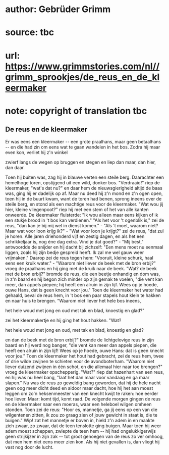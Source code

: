 # author: Gebrüder Grimm
# source: tbc
# url: https://www.grimmstories.com/nl//grimm_sprookjes/de_reus_en_de_kleermaker
# note: copyright of translation tbc

## De reus en de kleermaker 

Er was eens een kleermaker -- een grote praalhans, maar geen betaalhans
-- en die had zin om eens wat te gaan wandelen in het bos. Zodra hij
maar even kon, verliet hij z'n winkel

zwierf langs de wegen
op bruggen en stegen
en liep dan maar,
dan hier, dan daar.

Toen hij buiten was, zag hij in blauwe verten een steile berg.
Daarachter een hemelhoge toren, opstijgend uit een wild, donker bos.
"Verdraaid!" riep de kleermaker, "wat's dat nu?" en daar hem de
nieuwsgierigheid altijd de baas was, ging hij er dadelijk op af. Maar nu
deed hij z'n mond en z'n ogen open, toen hij in de buurt kwam, want de
toren had benen, sprong ineens over de steile berg, en stond als een
machtige reus voor de kleermaker. "Wat wou jij hier, kleine
vliegenpoot?" riep hij met een stem of het van alle kanten onweerde. De
kleermaker fluisterde: "Ik wou alleen maar eens kijken of ik een stukje
brood in 't bos kan verdienen."
"Als het voor 't ogenblik is," zei de reus, "dan kan je bij mij wel
in dienst komen." - "Als 't moet, waarom niet? Maar wat voor loon
krijg ik?" - "Wat voor loon je krijgt?" zei de reus, "dat zul je
horen. Alle jaren driehonderd vijf en zestig dagen, en als het een
schrikkeljaar is, nog éne dag extra. Vind je dat goed?" - "Mij best,"
antwoordde de snijder en hij dacht bij zichzelf: "Een mens moet nu
eenmaal liggen, zoals hij zijn bedje gespreid heeft. Ik zal me wel gauw
weer vrijmaken." Daarop zei de reus tegen hem: "Vooruit, kleine
schurk, haal eens een kruik water." - "Waarom niet liever de beek met
de bron erbij?" vroeg de praalhans en hij ging met de kruik naar de
beek. "Wat? de beek met de bron erbij?" bromde de reus, die een beetje
onhandig en dom was, in z'n baard en hij begon zich minder op zijn
gemak te voelen, "die vent kan meer, dan appels piepen; hij heeft een
alruin in zijn lijf. Wees op je hoede, ouwe Hans, dat is geen knecht
voor jou." Toen de kleermaker het water had gehaald, beval de reus hem,
in 't bos een paar stapels hout klein te hakken en naar huis te
brengen. "Waarom niet liever het hele bos ineens,

het hele woud
met jong en oud
met tak en blad,
knoestig en glad?"

zei het kleermakertje en hij ging het hout hakken. "Wat?

het hele woud
met jong en oud,
met tak en blad,
knoestig en glad?

en dan de beek met de bron erbij?" bromde de lichtgelovige reus in zijn
baard en hij werd nog banger, "die vent kan meer dan appels piepen, die
heeft een alruin in zijn lijf! Wees op je hoede, ouwe Hans: dat is geen
knecht voor jou." Toen de kleermaker het hout had gebracht, zei de reus
hem, twee of drie wilde zwijnen te schieten voor de avondboterham.
"Waarom niet liever duizend zwijnen in één schot, en die allemaal hier
naar toe brengen?" vroeg de kleermaker opschepperig. "Wat?" riep dat
hazenhart van een reus, en hij was nu heel bang, "laat het dan maar
voor vandaag en ga maar slapen."
Nu was de reus zo geweldig bang geworden, dat hij de hele nacht geen oog
meer dicht deed en aldoor maar dacht, hoe hij het aan moest leggen om
zo'n heksenmeester van een knecht kwijt te raken: hoe eerder hoe
liever. Maar: komt tijd, komt raad. De volgende morgen gingen de reus en
de kleermaker naar een moeras, waar een heleboel wilgen omheen stonden.
Toen zei de reus: "Hoor es, mannetje, ga jij eens op een van die
wilgentenen zitten, ik zou zo graag zien of jouw gewicht in staat is,
die te buigen." Wip! zat het mannetje er boven in, hield z'n adem in
en maakte zich zwaar, zo zwaar, dat de teen tenslotte ging buigen. Maar
toen hij weer adem moest scheppen, zwiepte de teen hem -- hij had
ongelukkigerwijs geen strijkijzer in zijn zak -- tot groot genoegen van
de reus zo ver omhoog, dat men hem niet eens meer zien kon. Als hij niet
gevallen is, dan vliegt hij vast nog door de lucht.
